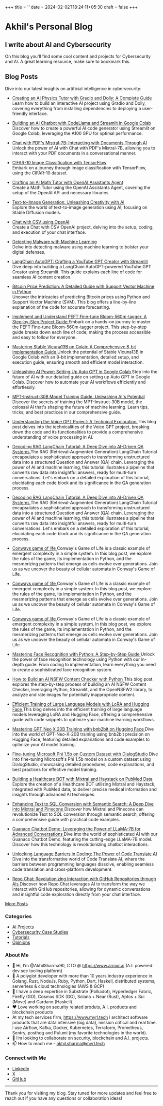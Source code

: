 +++
title = ''
date = 2024-02-02T18:24:11+05:30
draft = false
+++

# Akhil's Personal Blog

## I write about AI and Cybersecurity

On this blog you'll find some cool content and projects for Cybersecurity and AI. A great learning resource, make sure to bookmark this.


## Blog Posts

Dive into our latest insights on artificial intelligence in cybersecurity:

- [Creating an AI Physics Tutor with Gradio and Dolly: A Complete Guide](/Akhil-Personal-Blog/posts/creating_an_ai_physics_tutor_with_gradio_and_dolly)  
  Learn how to build an interactive AI project using Gradio and Dolly, covering everything from installing dependencies to deploying a user-friendly interface.

- [Building an AI Chatbot with CodeLlama and Streamlit in Google Colab](/Akhil-Personal-Blog/posts/building_an_ai_chatbot_with_codellama_and_streamlit_in_google_colab)  
  Discover how to create a powerful AI code generator using Streamlit on Google Colab, leveraging the A100 GPU for optimal performance.

- [Chat with PDF's Mistral-7B: Interacting with Documents Through AI](/Akhil-Personal-Blog/posts/chat_with_pdf_mistral_7b)  
  Unlock the power of AI with Chat with PDF's Mistral-7B, allowing you to interact with your PDF documents in a conversational manner.

- [CIFAR-10 Image Classification with TensorFlow](/Akhil-Personal-Blog/posts/cifar_10_image_classification_with_tensorflow)  
  Embark on a journey through image classification with TensorFlow, using the CIFAR-10 dataset.

- [Crafting an AI Math Tutor with OpenAI Assistants Agent](/Akhil-Personal-Blog/posts/crafting_an_ai_math_tutor_with_openai_assistants_agent)  
  Create a Math Tutor using the OpenAI Assistants Agent, covering the setup of the OpenAI API and necessary libraries.

- [Text-to-Image Generation: Unleashing Creativity with AI](/Akhil-Personal-Blog/posts/text_to_image_generation_unleashing_creativity_with_ai)  
  Explore the world of text-to-image generation using AI, focusing on Stable Diffusion models.

- [Chat with CSV using OpenAI](/Akhil-Personal-Blog/posts/chat_with_csv_using_openai)  
  Create a Chat with CSV OpenAI project, delving into the setup, coding, and execution of your chat interface.

- [Detecting Malware with Machine Learning](/Akhil-Personal-Blog/posts/detecting_malware_with_machine_learning)  
  Delve into detecting malware using machine learning to bolster your digital defenses.

- [LangChain AutoGPT: Crafting a YouTube GPT Creator with Streamlit](/Akhil-Personal-Blog/posts/langchain_autogpt_youtube_creator)  
  Dive deep into building a LangChain AutoGPT-powered YouTube GPT Creator using Streamlit. This guide explains each line of code for seamless AI content creation.

- [ Bitcoin Price Prediction: A Detailed Guide with Support Vector Machine in Python](/Akhil-Personal-Blog/posts/bitcoin_price_prediction_svm_python_guide)  
  Uncover the intricacies of predicting Bitcoin prices using Python and Support Vector Machine (SVM). This blog offers a line-by-line explanation of the code for accurate forecasting.

- [ Implement and Understand PEFT Fine-tune Bloom-560m-tagger: A Step-by-Step Project Guide ](/Akhil-Personal-Blog/posts/step_by_step_peft_fine_tune_bloom_560m_tagger_guide)
  Embark on a hands-on journey to master the PEFT Fine-tune Bloom-560m-tagger project. This step-by-step guide breaks down each line of code, making the process accessible and easy to follow for everyone.

- [ Mastering Stable Vicuna13B on Colab: A Comprehensive 8-bit Implementation Guide ](/Akhil-Personal-Blog/posts/master_stable_vicuna13b_colab_8bit)
  Unlock the potential of Stable Vicuna13B in Google Colab with an 8-bit implementation, detailed setup, and execution guide, ensuring smooth and efficient model interaction.

- [ Unleashing AI Power: Setting Up Auto GPT in Google Colab ](/Akhil-Personal-Blog/posts/setting_up_auto_gpt_in_google_colab)
  Step into the future of AI with our detailed guide on setting up Auto GPT in Google Colab. Discover how to automate your AI workflows efficiently and effortlessly.

- [ MPT-Instruct-30B Model Training Guide: Unleashing AI's Potential ](/Akhil-Personal-Blog/posts/mpt_instruct_30b_model_training)
  Discover the secrets of training the MPT-Instruct-30B model, the colossal AI that's shaping the future of machine learning. Learn tips, tricks, and best practices in our comprehensive guide.

- [ Understanding the Voice GPT Project: A Technical Exploration ](/Akhil-Personal-Blog/posts/voice_gpt_project_explained)
  This blog post delves into the technicalities of the Voice GPT project, breaking down the code and its functionalities to provide a comprehensive understanding of voice processing in AI.

- [ Decoding RAG LangChain Tutorial: A Deep Dive into AI-Driven QA Systems ](/Akhil-Personal-Blog/posts/rag_langchain_tutorial)
  The RAG (Retrieval-Augmented Generation) LangChain Tutorial encapsulates a sophisticated approach to transforming unstructured data into a structured Question and Answer (QA) chain. Leveraging the power of AI and machine learning, this tutorial illustrates a pipeline that converts raw data into insightful answers, ready for multi-turn conversations. Let's embark on a detailed exploration of this tutorial, elucidating each code block and its significance in the QA generation process.

- [ Decoding RAG LangChain Tutorial: A Deep Dive into AI-Driven QA Systems ](/Akhil-Personal-Blog/posts/rag_langchain_tutorial)
  The RAG (Retrieval-Augmented Generation) LangChain Tutorial encapsulates a sophisticated approach to transforming unstructured data into a structured Question and Answer (QA) chain. Leveraging the power of AI and machine learning, this tutorial illustrates a pipeline that converts raw data into insightful answers, ready for multi-turn conversations. Let's embark on a detailed exploration of this tutorial, elucidating each code block and its significance in the QA generation process.

- [ Conways game of life ](/Akhil-Personal-Blog/posts/conway_game_life_python)
  Conway's Game of Life is a classic example of emergent complexity in a simple system. In this blog post, we explore the rules of the game, its implementation in Python, and the mesmerizing patterns that emerge as cells evolve over generations. Join us as we uncover the beauty of cellular automata in Conway's Game of Life.

- [ Conways game of life ](/Akhil-Personal-Blog/posts/conway_game_life_python)
  Conway's Game of Life is a classic example of emergent complexity in a simple system. In this blog post, we explore the rules of the game, its implementation in Python, and the mesmerizing patterns that emerge as cells evolve over generations. Join us as we uncover the beauty of cellular automata in Conway's Game of Life.

- [ Conways game of life ](/Akhil-Personal-Blog/posts/conway_game_life_python)
  Conway's Game of Life is a classic example of emergent complexity in a simple system. In this blog post, we explore the rules of the game, its implementation in Python, and the mesmerizing patterns that emerge as cells evolve over generations. Join us as we uncover the beauty of cellular automata in Conway's Game of Life.

- [ Mastering Face Recognition with Python: A Step-by-Step Guide ](/Akhil-Personal-Blog/posts/mastering_face_recognition_python)
  Unlock the power of face recognition technology using Python with our in-depth guide. From coding to implementation, learn everything you need to create a sophisticated face recognition system.

- [ How to Build an AI NSFW Content Checker with Python ](/Akhil-Personal-Blog/posts/ai_nsfw_content_checker_python)
  This blog post explores the step-by-step process of building an AI NSFW Content Checker, leveraging Python, Streamlit, and the OpenNSFW2 library, to analyze and rate images for potentially inappropriate content.

- [ Efficient Training of Large Language Models with LoRA and Hugging Face ](/Akhil-Personal-Blog/posts/efficient_training_lora_hugging_face)
  This blog delves into the efficient training of large language models leveraging LoRA and Hugging Face, offering a comprehensive guide with code snippets to optimize your machine learning workflows.

- [ Mastering GPT Neo X 20B Training with bnb2bit on Hugging Face ](/Akhil-Personal-Blog/posts/mastering_gpt_neo_x_20b_training_bnb2bit_hugging_face)
  Dive into the world of GPT-Neo-X-20B training using bnb2bit precision on Hugging Face, featuring detailed explanations and code examples to optimize your AI model training.

- [ Fine-tuning Microsoft Phi 1.5b on Custom Dataset with DialogStudio ](/Akhil-Personal-Blog/posts/fine_tuning_microsoft_phi_1_5b_custom_dataset_dialogstudio)
  Dive into fine-tuning Microsoft's Phi 1.5b model on a custom dataset using DialogStudio, showcasing detailed procedures, code explanations, and best practices for effective model training.

- [ Building a Healthcare BOT with Mixtral and Haystack on PubMed Data ](/Akhil-Personal-Blog/posts/healthcare_bot_mixtral_haystack_pubmed)
  Explore the creation of a Healthcare BOT utilizing Mixtral and Haystack, integrated with PubMed data, to deliver precise medical information and insights through advanced AI techniques.

- [ Enhancing Text to SQL Conversion with Semantic Search: A Deep Dive into Mixtral and Pinecone ](/Akhil-Personal-Blog/posts/semantic_search_text_sql_mixtral_pinecone)
  Discover how Mixtral and Pinecone can revolutionize Text to SQL conversion through semantic search, offering a comprehensive guide with practical code examples.

- [ Guanaco Chatbot Demo: Leveraging the Power of LLaMA-7B for Advanced Conversations ](/Akhil-Personal-Blog/posts/guanaco_chatbot_demo_llama_7b_model)
  Dive into the world of sophisticated AI with our Guanaco Chatbot Demo, featuring the cutting-edge LLaMA-7B model. Discover how this technology is revolutionizing chatbot interactions.

- [ Unlocking Language Barriers in Coding: The Power of Code Translate AI ](/Akhil-Personal-Blog/posts/code_translate_ai_unlocking_language_barriers)
  Dive into the transformative world of Code Translate AI, where the barriers between programming languages dissolve, enabling seamless code translation and cross-platform development.

- [ Repo Chat: Revolutionizing Interaction with GitHub Repositories through AIs ](/Akhil-Personal-Blog/posts/repo_chat_ai_github)
  Discover how Repo Chat leverages AI to transform the way we interact with GitHub repositories, allowing for dynamic conversations and insightful code exploration directly from your chat interface.
  
[More Posts](/Akhil-Personal-Blog/posts/)

### Categories

- [AI Projects](/category/ai-projects)
- [Cybersecurity Case Studies](/category/cybersecurity-case-studies)
- [Tutorials](/category/tutorials)
- [Opinions](/category/opinions)

### About Me

- 👋 Hi, I’m @AkhilSharma90, CTO @ https://www.armur.ai (A.I. powered dev sec tooling platform)
- 👀 A polyglot developer with more than 10 years industry experience in Golang, Rust, NodeJs, Ruby, Python, Dart, Haskell, distributed systems, serverless & cloud technologies (AWS & GCP)
- 🌱 I have a deep expertise in Substrate (Polkadot), Hyperledger Fabric, Firefly (GO), Cosmos SDK (GO), Solana + Near (Rust), Aptos + Sui (Move) and Cardano (Haskell).
- ❤️ Love working on security related produts, A.I. products and blockchain products
- At my tech services firm, https://www.myrl.tech I architect software products that are data intensive (big data), mission critical and real time. I use Airflow, Kafka, Docker, Kubernetes, Terraform, Prometheus, Sentry, posthog and Pulumi (my favorite technologies in the world).
- 💞️ I’m looking to collaborate on security, blockchain and A.I. projects.
- 📫 How to reach me - akhil.sharma@myrl.tech

### Connect with Me

- [LinkedIn](https://www.linkedin.com/in/akhilsails/)
- [X](https://twitter.com/AkhilAiri)
- [GitHub](https://github.com/AkhilSharma90)

---

Thank you for visiting my blog. Stay tuned for more updates and feel free to reach out if you have any questions or collaboration ideas!

